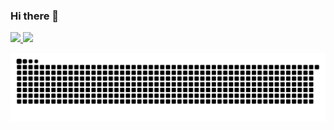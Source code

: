 ### Hi there 👋
<div alight"left" >
  <a href="https://github.com/BX7L">
  <img height="180em" src="https://github-readme-stats.vercel.app/api?username=BX7L&show_icons=true&theme=radical&include_all_commits=true&count_private=true"/>
  <img height="180em" src="https://github-readme-stats.vercel.app/api/top-langs/?username=BX7L&layout=compact&langs_count=7&theme=radical"/>
</div>

![Snake animation](https://github.com/BX7L/BX7L/blob/output/github-contribution-grid-snake.svg)
